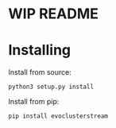 # WIP README

# Installing

Install from source:

`python3 setup.py install`

Install from pip:

`pip install evoclusterstream`
